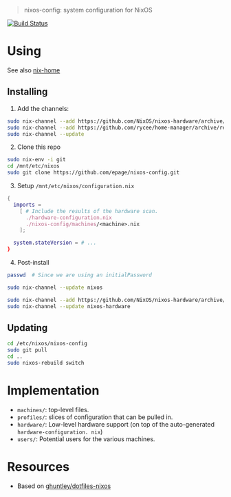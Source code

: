 > nixos-config: system configuration for NixOS

[![Build Status](https://travis-ci.org/epage/nixos-config.svg?branch=master)](https://travis-ci.org/epage/nixos-config)

# Using

See also [nix-home](https://github.com/epage/nix-home)

## Installing

1. Add the channels:
```bash
sudo nix-channel --add https://github.com/NixOS/nixos-hardware/archive/master.tar.gz nixos-hardware
sudo nix-channel --add https://github.com/rycee/home-manager/archive/release-19.09.tar.gz home-manager
sudo nix-channel --update
```

2. Clone this repo
```bash
sudo nix-env -i git
cd /mnt/etc/nixos
sudo git clone https://github.com/epage/nixos-config.git
```

3. Setup `/mnt/etc/nixos/configuration.nix`
```nix
{
  imports =
    [ # Include the results of the hardware scan.
      ./hardware-configuration.nix
      ./nixos-config/machines/<machine>.nix
    ];

  system.stateVersion = # ...
}
```

4. Post-install
```bash
passwd  # Since we are using an initialPassword

sudo nix-channel --update nixos

sudo nix-channel --add https://github.com/NixOS/nixos-hardware/archive/master.tar.gz nixos-hardware
sudo nix-channel --update nixos-hardware
```

## Updating

```bash
cd /etc/nixos/nixos-config
sudo git pull
cd ..
sudo nixos-rebuild switch
```

# Implementation

- `machines/`: top-level files.
- `profiles/`: slices of configuration that can be pulled in.
- `hardware/`: Low-level hardware support (on top of the auto-generated `hardware-configuration. nix`)
- `users/`: Potential users for the various machines.

# Resources

- Based on [ghuntley/dotfiles-nixos](https://github.com/ghuntley/dotfiles-nixos)
